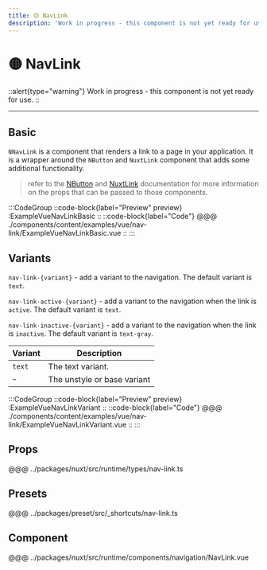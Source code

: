 ```yaml
---
title: 🟡 NavLink
description: 'Work in progress - this component is not yet ready for use.'
---
```


# 🟡 NavLink

::alert{type="warning"}
Work in progress - this component is not yet ready for use.
::

---

## Basic

`NNavLink` is a component that renders a link to a page in your application. It is a wrapper around the `NButton` and `NuxtLink` component that adds some additional functionality. 

> refer to the [NButton](/elements/button) and [NuxtLink](/elements/link) documentation for more information on the props that can be passed to those components.

:::CodeGroup
::code-block{label="Preview" preview}
  :ExampleVueNavLinkBasic
::
::code-block{label="Code"}
@@@ ./components/content/examples/vue/nav-link/ExampleVueNavLinkBasic.vue
::
:::

## Variants

`nav-link-{variant}` - add a variant to the navigation. The default variant is `text`.

`nav-link-active-{variant}` - add a variant to the navigation when the link is `active`. The default variant is `text`.

`nav-link-inactive-{variant}` - add a variant to the navigation when the link is `inactive`. The default variant is `text-gray`. 

| Variant | Description                 |
| ------- | --------------------------- |
| `text`  | The text variant.           |
| `~`     | The unstyle or base variant |

:::CodeGroup
  ::code-block{label="Preview" preview}
    :ExampleVueNavLinkVariant
  ::
  ::code-block{label="Code"}
@@@ ./components/content/examples/vue/nav-link/ExampleVueNavLinkVariant.vue
  ::
:::

## Props
@@@ ../packages/nuxt/src/runtime/types/nav-link.ts

## Presets
@@@ ../packages/preset/src/_shortcuts/nav-link.ts

## Component
@@@ ../packages/nuxt/src/runtime/components/navigation/NavLink.vue


